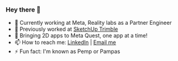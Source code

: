 ### Hey there 👋

- 👾 Currently working at Meta, Reality labs as a Partner Engineer
- 🔭 Previously worked at [SketchUp Trimble](https://www.sketchup.com/products/sketchup-viewer)
- 🌱 Bringing 2D apps to Meta Quest, one app at a time!
- 📫 How to reach me: [LinkedIn](https://www.linkedin.com/in/abhijit-srikanth/) | [Email me](mailto:abhijit.93@hotmail.com)
- ⚡ Fun fact: I'm known as Pemp or Pampas
